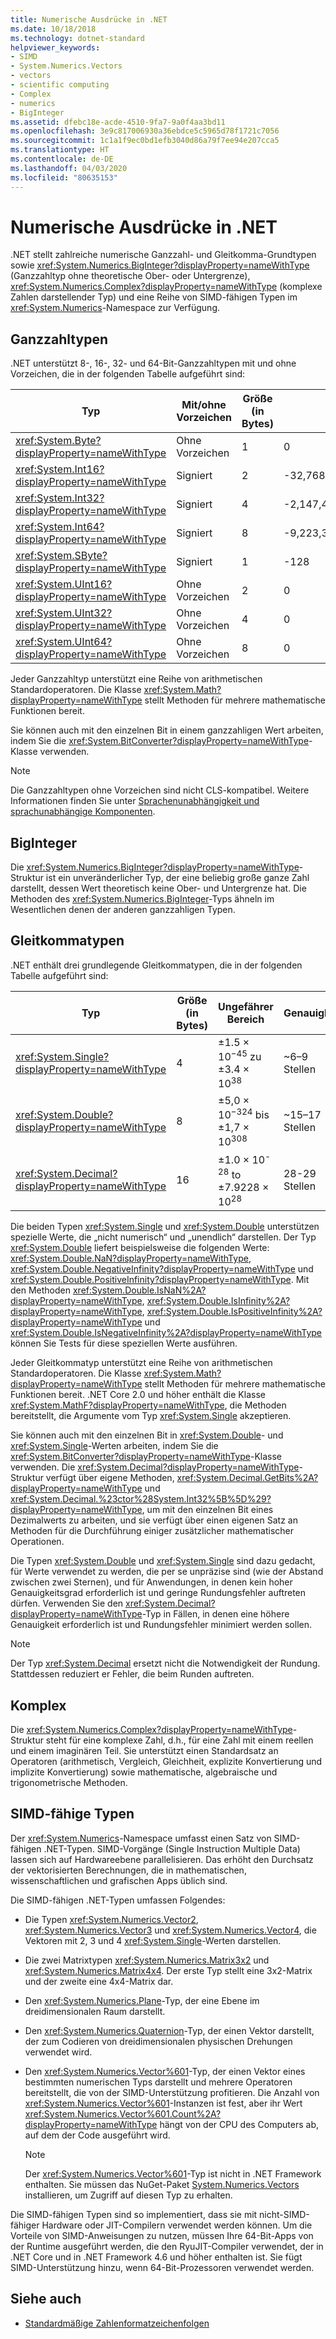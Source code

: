 ```yaml
---
title: Numerische Ausdrücke in .NET
ms.date: 10/18/2018
ms.technology: dotnet-standard
helpviewer_keywords:
- SIMD
- System.Numerics.Vectors
- vectors
- scientific computing
- Complex
- numerics
- BigInteger
ms.assetid: dfebc18e-acde-4510-9fa7-9a0f4aa3bd11
ms.openlocfilehash: 3e9c817006930a36ebdce5c5965d78f1721c7056
ms.sourcegitcommit: 1c1a1f9ec0bd1efb3040d86a79f7ee94e207cca5
ms.translationtype: HT
ms.contentlocale: de-DE
ms.lasthandoff: 04/03/2020
ms.locfileid: "80635153"
---
```

# <a name="numerics-in-net"></a>Numerische Ausdrücke in .NET

.NET stellt zahlreiche numerische Ganzzahl- und Gleitkomma-Grundtypen sowie <xref:System.Numerics.BigInteger?displayProperty=nameWithType> (Ganzzahltyp ohne theoretische Ober- oder Untergrenze), <xref:System.Numerics.Complex?displayProperty=nameWithType> (komplexe Zahlen darstellender Typ) und eine Reihe von SIMD-fähigen Typen im <xref:System.Numerics>-Namespace zur Verfügung.
  
## <a name="integer-types"></a>Ganzzahltypen

.NET unterstützt 8-, 16-, 32- und 64-Bit-Ganzzahltypen mit und ohne Vorzeichen, die in der folgenden Tabelle aufgeführt sind:
  
|Typ|Mit/ohne Vorzeichen|Größe (in Bytes)|Minimalwert|Maximalwert|  
|----------|----------------------|--------------------|-------------------|-------------------|  
|<xref:System.Byte?displayProperty=nameWithType>|Ohne Vorzeichen|1|0|255|  
|<xref:System.Int16?displayProperty=nameWithType>|Signiert|2|-32,768|32,767|  
|<xref:System.Int32?displayProperty=nameWithType>|Signiert|4|-2,147,483,648|2,147,483,647|  
|<xref:System.Int64?displayProperty=nameWithType>|Signiert|8|-9,223,372,036,854,775,808|9,223,372,036,854,775,807|  
|<xref:System.SByte?displayProperty=nameWithType>|Signiert|1|-128|127|  
|<xref:System.UInt16?displayProperty=nameWithType>|Ohne Vorzeichen|2|0|65,535|  
|<xref:System.UInt32?displayProperty=nameWithType>|Ohne Vorzeichen|4|0|4,294,967,295|  
|<xref:System.UInt64?displayProperty=nameWithType>|Ohne Vorzeichen|8|0|18,446,744,073,709,551,615|  
  
Jeder Ganzzahltyp unterstützt eine Reihe von arithmetischen Standardoperatoren. Die Klasse <xref:System.Math?displayProperty=nameWithType> stellt Methoden für mehrere mathematische Funktionen bereit.

Sie können auch mit den einzelnen Bit in einem ganzzahligen Wert arbeiten, indem Sie die <xref:System.BitConverter?displayProperty=nameWithType>-Klasse verwenden.  

> [!NOTE]  
> Die Ganzzahltypen ohne Vorzeichen sind nicht CLS-kompatibel. Weitere Informationen finden Sie unter [Sprachenunabhängigkeit und sprachunabhängige Komponenten](language-independence-and-language-independent-components.md).

## <a name="biginteger"></a>BigInteger

Die <xref:System.Numerics.BigInteger?displayProperty=nameWithType>-Struktur ist ein unveränderlicher Typ, der eine beliebig große ganze Zahl darstellt, dessen Wert theoretisch keine Ober- und Untergrenze hat. Die Methoden des <xref:System.Numerics.BigInteger>-Typs ähneln im Wesentlichen denen der anderen ganzzahligen Typen.
  
## <a name="floating-point-types"></a>Gleitkommatypen

.NET enthält drei grundlegende Gleitkommatypen, die in der folgenden Tabelle aufgeführt sind:
  
|Typ|Größe (in Bytes)|Ungefährer Bereich|Genauigkeit|  
|----------|--------|---------------------|--------------------|  
|<xref:System.Single?displayProperty=nameWithType>|4|±1.5 × 10<sup>−45</sup> zu ±3.4 × 10<sup>38</sup>|~6–9 Stellen|  
|<xref:System.Double?displayProperty=nameWithType>|8|±5,0 × 10<sup>−324</sup> bis ±1,7 × 10<sup>308</sup>|~15–17 Stellen|  
|<xref:System.Decimal?displayProperty=nameWithType>|16|±1.0 × 10<sup>-28</sup> to ±7.9228 × 10<sup>28</sup>|28-29 Stellen|  
  
Die beiden Typen <xref:System.Single> und <xref:System.Double> unterstützen spezielle Werte, die „nicht numerisch“ und „unendlich“ darstellen. Der Typ <xref:System.Double> liefert beispielsweise die folgenden Werte: <xref:System.Double.NaN?displayProperty=nameWithType>, <xref:System.Double.NegativeInfinity?displayProperty=nameWithType> und <xref:System.Double.PositiveInfinity?displayProperty=nameWithType>. Mit den Methoden <xref:System.Double.IsNaN%2A?displayProperty=nameWithType>, <xref:System.Double.IsInfinity%2A?displayProperty=nameWithType>, <xref:System.Double.IsPositiveInfinity%2A?displayProperty=nameWithType> und <xref:System.Double.IsNegativeInfinity%2A?displayProperty=nameWithType> können Sie Tests für diese speziellen Werte ausführen.

Jeder Gleitkommatyp unterstützt eine Reihe von arithmetischen Standardoperatoren. Die Klasse <xref:System.Math?displayProperty=nameWithType> stellt Methoden für mehrere mathematische Funktionen bereit. .NET Core 2.0 und höher enthält die Klasse <xref:System.MathF?displayProperty=nameWithType>, die Methoden bereitstellt, die Argumente vom Typ <xref:System.Single> akzeptieren.

Sie können auch mit den einzelnen Bit in <xref:System.Double>- und <xref:System.Single>-Werten arbeiten, indem Sie die <xref:System.BitConverter?displayProperty=nameWithType>-Klasse verwenden. Die <xref:System.Decimal?displayProperty=nameWithType>-Struktur verfügt über eigene Methoden, <xref:System.Decimal.GetBits%2A?displayProperty=nameWithType> und <xref:System.Decimal.%23ctor%28System.Int32%5B%5D%29?displayProperty=nameWithType>, um mit den einzelnen Bit eines Dezimalwerts zu arbeiten, und sie verfügt über einen eigenen Satz an Methoden für die Durchführung einiger zusätzlicher mathematischer Operationen.
  
Die Typen <xref:System.Double> und <xref:System.Single> sind dazu gedacht, für Werte verwendet zu werden, die per se unpräzise sind (wie der Abstand zwischen zwei Sternen), und für Anwendungen, in denen kein hoher Genauigkeitsgrad erforderlich ist und geringe Rundungsfehler auftreten dürfen. Verwenden Sie den <xref:System.Decimal?displayProperty=nameWithType>-Typ in Fällen, in denen eine höhere Genauigkeit erforderlich ist und Rundungsfehler minimiert werden sollen.

> [!NOTE]
> Der Typ <xref:System.Decimal> ersetzt nicht die Notwendigkeit der Rundung. Stattdessen reduziert er Fehler, die beim Runden auftreten.
  
## <a name="complex"></a>Komplex

Die <xref:System.Numerics.Complex?displayProperty=nameWithType>-Struktur steht für eine komplexe Zahl, d.h., für eine Zahl mit einem reellen und einem imaginären Teil. Sie unterstützt einen Standardsatz an Operatoren (arithmetisch, Vergleich, Gleichheit, explizite Konvertierung und implizite Konvertierung) sowie mathematische, algebraische und trigonometrische Methoden.  
  
## <a name="simd-enabled-types"></a>SIMD-fähige Typen

Der <xref:System.Numerics>-Namespace umfasst einen Satz von SIMD-fähigen .NET-Typen. SIMD-Vorgänge (Single Instruction Multiple Data) lassen sich auf Hardwareebene parallelisieren. Das erhöht den Durchsatz der vektorisierten Berechnungen, die in mathematischen, wissenschaftlichen und grafischen Apps üblich sind.
  
Die SIMD-fähigen .NET-Typen umfassen Folgendes:

- Die Typen <xref:System.Numerics.Vector2>, <xref:System.Numerics.Vector3> und <xref:System.Numerics.Vector4>, die Vektoren mit 2, 3 und 4 <xref:System.Single>-Werten darstellen.

- Die zwei Matrixtypen <xref:System.Numerics.Matrix3x2> und <xref:System.Numerics.Matrix4x4>. Der erste Typ stellt eine 3x2-Matrix und der zweite eine 4x4-Matrix dar.

- Den <xref:System.Numerics.Plane>-Typ, der eine Ebene im dreidimensionalen Raum darstellt.

- Den <xref:System.Numerics.Quaternion>-Typ, der einen Vektor darstellt, der zum Codieren von dreidimensionalen physischen Drehungen verwendet wird.

- Den <xref:System.Numerics.Vector%601>-Typ, der einen Vektor eines bestimmten numerischen Typs darstellt und mehrere Operatoren bereitstellt, die von der SIMD-Unterstützung profitieren. Die Anzahl von <xref:System.Numerics.Vector%601>-Instanzen ist fest, aber ihr Wert <xref:System.Numerics.Vector%601.Count%2A?displayProperty=nameWithType> hängt von der CPU des Computers ab, auf dem der Code ausgeführt wird.
  > [!NOTE]
  > Der <xref:System.Numerics.Vector%601>-Typ ist nicht in .NET Framework enthalten. Sie müssen das NuGet-Paket [System.Numerics.Vectors](https://www.nuget.org/packages/System.Numerics.Vectors) installieren, um Zugriff auf diesen Typ zu erhalten.
  
Die SIMD-fähigen Typen sind so implementiert, dass sie mit nicht-SIMD-fähiger Hardware oder JIT-Compilern verwendet werden können. Um die Vorteile von SIMD-Anweisungen zu nutzen, müssen Ihre 64-Bit-Apps von der Runtime ausgeführt werden, die den RyuJIT-Compiler verwendet, der in .NET Core und in .NET Framework 4.6 und höher enthalten ist. Sie fügt SIMD-Unterstützung hinzu, wenn 64-Bit-Prozessoren verwendet werden.

## <a name="see-also"></a>Siehe auch

- [Standardmäßige Zahlenformatzeichenfolgen](base-types/standard-numeric-format-strings.md)
